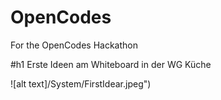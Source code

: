 # OpenCodes
For the OpenCodes Hackathon

#h1 Erste Ideen am Whiteboard in der WG Küche

![alt text]/System/FirstIdear.jpeg")
